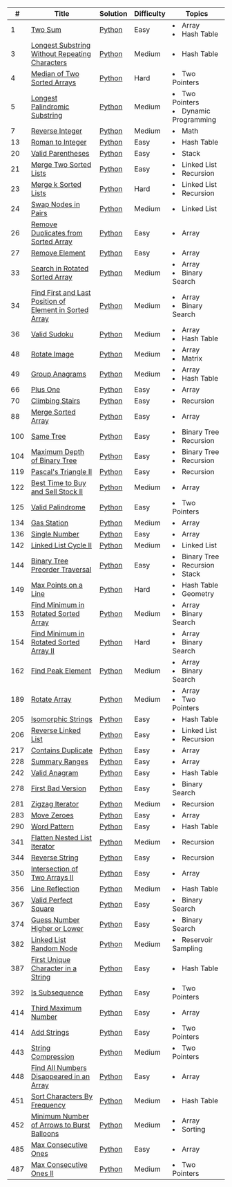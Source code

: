 
| #   | Title                                                                                                                                             | Solution                                                                | Difficulty | Topics                                              |
|-----|---------------------------------------------------------------------------------------------------------------------------------------------------|-------------------------------------------------------------------------|------------|-----------------------------------------------------|
| 1   | [Two Sum](https://leetcode.com/problems/two-sum/)                                                                                                 | [Python](1.Two_Sum.py)                                                  | Easy       | <li>Array</li> <li>Hash Table</li>                  |
| 3   | [Longest Substring Without Repeating Characters](https://leetcode.com/problems/longest-substring-without-repeating-characters/)                   | [Python](3.Longest_Substring_Without_Repeating_Characters.py)           | Medium     | <li>Hash Table</li>                                 |
| 4   | [Median of Two Sorted Arrays](https://leetcode.com/problems/median-of-two-sorted-arrays/)                                                         | [Python](4.Median_of_Two_Sorted_Arrays.py)                              | Hard       | <li>Two Pointers</li>                               |
| 5   | [Longest Palindromic Substring](https://leetcode.com/problems/longest-palindromic-substring/)                                                     | [Python](5.Longest_Palindromic_Substring.py)                            | Medium     | <li>Two Pointers</li><li>Dynamic Programming</li>   |
| 7   | [Reverse Integer](https://leetcode.com/problems/reverse-integer/)                                                                                 | [Python](7.Reverse_Integer.py)                                          | Medium     | <li>Math</li>                                       |
| 13  | [Roman to Integer](https://leetcode.com/problems/roman-to-integer/)                                                                               | [Python](13.Roman_to_Integer.py)                                        | Easy       | <li>Hash Table</li>                                 |
| 20  | [Valid Parentheses](https://leetcode.com/problems/valid-parentheses/)                                                                             | [Python](20.Valid_Parentheses.py)                                       | Easy       | <li>Stack</li>                                      |
| 21  | [Merge Two Sorted Lists](https://leetcode.com/problems/merge-two-sorted-lists/)                                                                   | [Python](21.Merge_Two_Sorted_Lists.py)                                  | Easy       | <li>Linked List</li> <li>Recursion</li>             | 
| 23  | [Merge k Sorted Lists](https://leetcode.com/problems/merge-k-sorted-lists/)                                                                       | [Python](23.Merge_k_Sorted_Lists.py)                                    | Hard       | <li>Linked List</li> <li>Recursion</li>             |
| 24  | [Swap Nodes in Pairs](https://leetcode.com/problems/swap-nodes-in-pairs/)                                                                         | [Python](24.Swap_Nodes_in_Pairs.py)                                     | Medium     | <li>Linked List</li>                                |
| 26  | [Remove Duplicates from Sorted Array](https://leetcode.com/problems/remove-duplicates-from-sorted-array/)                                         | [Python](26.Remove_Duplicates_from_Sorted_Array.py)                     | Easy       | <li>Array</li>                                      | 
| 27  | [Remove Element](https://leetcode.com/problems/remove-element/)                                                                                   | [Python](27.Remove_Element.py)                                          | Easy       | <li>Array</li>                                      |  
| 33  | [Search in Rotated Sorted Array](https://leetcode.com/problems/search-in-rotated-sorted-array/)                                                   | [Python](33.Search_in_Rotated_Sorted_Array.py)                          | Medium     | <li>Array</li><li>Binary Search</li>                | 
| 34  | [Find First and Last Position of Element in Sorted Array](https://leetcode.com/problems/find-first-and-last-position-of-element-in-sorted-array/) | [Python](34.Find_First_and_Last_Position_of_Element_in_Sorted_Array.py) | Medium     | <li>Array</li><li>Binary Search</li>                | 
| 36  | [Valid Sudoku](https://leetcode.com/problems/valid-sudoku/)                                                                                       | [Python](36.Valid_Sudoku.py)                                            | Medium     | <li>Array</li><li>Hash Table</li>                   |
| 48  | [Rotate Image](https://leetcode.com/problems/rotate-image/)                                                                                       | [Python](48.Rotate_Image.py)                                            | Medium     | <li>Array</li><li>Matrix</li>                       |
| 49  | [Group Anagrams](https://leetcode.com/problems/group-anagrams/)                                                                                   | [Python](49.Group_Anagrams.py)                                          | Medium     | <li>Array</li><li>Hash Table</li>                   |
| 66  | [Plus One](https://leetcode.com/problems/plus-one/)                                                                                               | [Python](66.Plus_One.py)                                                | Easy       | <li>Array</li>                                      
| 70  | [Climbing Stairs](https://leetcode.com/problems/climbing-stairs/)                                                                                 | [Python](70.Climbing_Stairs.py)                                         | Easy       | <li>Recursion</li>                                  
| 88  | [Merge Sorted Array](https://leetcode.com/problems/merge-sorted-array/)                                                                           | [Python](88.Merge_Sorted_Array.py)                                      | Easy       | <li>Array</li>                                      | 
| 100 | [Same Tree](https://leetcode.com/problems/same-tree/)                                                                                             | [Python](100.Same_Tree.py)                                              | Easy       | <li>Binary Tree</li> <li>Recursion</li>             |
| 104 | [Maximum Depth of Binary Tree](https://leetcode.com/problems/maximum-depth-of-binary-tree/)                                                       | [Python](104.Maximum_Depth_of_Binary_Tree.py)                           | Easy       | <li>Binary Tree</li> <li>Recursion</li>             |
| 119 | [Pascal's Triangle II](https://leetcode.com/problems/pascals-triangle-ii/)                                                                        | [Python](119.Pascal's_Triangle_II.py)                                   | Easy       | <li>Recursion</li>                                  | 
| 122 | [Best Time to Buy and Sell Stock II](https://leetcode.com/problems/best-time-to-buy-and-sell-stock-ii/)                                           | [Python](119.Pascal's_Triangle_II.py)                                   | Medium     | <li>Array</li>                                      |
| 125 | [Valid Palindrome](https://leetcode.com/problems/valid-palindrome/)                                                                               | [Python](119.Valid_Palindrome.py)                                       | Easy       | <li>Two Pointers</li>                               |
| 134 | [Gas Station](https://leetcode.com/problems/gas-station/)                                                                                         | [Python](134.Gas_Station.py)                                            | Medium     | <li>Array</li>                                      |
| 136 | [Single Number](https://leetcode.com/problems/single-number/)                                                                                     | [Python](136.Single_Number.py)                                          | Easy       | <li>Array</li>                                      |
| 142 | [Linked List Cycle II](https://leetcode.com/problems/linked-list-cycle-ii/)                                                                       | [Python](142.Linked_List_Cycle_II.py)                                   | Medium     | <li>Linked List</li>                                |
| 144 | [Binary Tree Preorder Traversal](https://leetcode.com/problems/binary-tree-preorder-traversal/)                                                   | [Python](144.Binary_Tree_Preorder_Traversal.py)                         | Easy       | <li>Binary Tree</li><li>Recursion</li><li>Stack</li> |
| 149 | [Max Points on a Line](https://leetcode.com/problems/max-points-on-a-line)                                                                        | [Python](149.Max_Points_on_a_Line.py)                                   | Hard       | <li>Hash Table</li><li>Geometry</li>                |
| 153 | [Find Minimum in Rotated Sorted Array](https://leetcode.com/problems/find-minimum-in-rotated-sorted-array/)                                       | [Python](153.Find_Minimum_in_Rotated_Sorted_Array.py)                   | Medium     | <li>Array</li><li>Binary Search</li>                |
| 154 | [Find Minimum in Rotated Sorted Array II](https://leetcode.com/problems/find-minimum-in-rotated-sorted-array-ii/)                                 | [Python](154.Find_Minimum_in_Rotated_Sorted_Array_II.py)                | Hard       | <li>Array</li><li>Binary Search</li>                | 
| 162 | [Find Peak Element](https://leetcode.com/problems/find-peak-element/)                                                                             | [Python](162.Find_Peak_Element.py)                                      | Medium     | <li>Array</li><li>Binary Search</li>                | 
| 189 | [Rotate Array](https://leetcode.com/problems/rotate-array/)                                                                                       | [Python](189.Rotate_Array.py)                                           | Medium     | <li>Array</li><li>Two Pointers</li>                 |
| 205 | [Isomorphic Strings](https://leetcode.com/problems/isomorphic-strings/)                                                                           | [Python](205.Isomorphic_Strings.py)                                     | Easy       | <li>Hash Table</li>                                 |
| 206 | [Reverse Linked List](https://leetcode.com/problems/reverse-linked-list/)                                                                         | [Python](206.Reverse_Linked_List.py)                                    | Easy       | <li>Linked List</li><li>Recursion</li>              |
| 217 | [Contains Duplicate](https://leetcode.com/problems/contains-duplicate/)                                                                           | [Python](217.Contains_Duplicate.py)                                     | Easy       | <li>Array</li>                                      |
| 228 | [Summary Ranges](https://leetcode.com/problems/summary-ranges/)                                                                                   | [Python](228.Summary_Ranges.py)                                         | Easy       | <li>Array</li>                                      |
| 242 | [Valid Anagram](https://leetcode.com/problems/valid-anagram/)                                                                                     | [Python](242.Valid_Anagram.py)                                          | Easy       | <li>Hash Table</li>                                 |
| 278 | [First Bad Version](https://leetcode.com/problems/first-bad-version/)                                                                             | [Python](278.First_Bad_Version.py)                                      | Easy       | <li>Binary Search</li>                              | 
| 281 | [Zigzag Iterator](https://leetcode.com/problems/zigzag-iterator/)                                                                                 | [Python](281.Zigzag_Iterator.py)                                        | Medium     | <li>Recursion</li>                                  |
| 283 | [Move Zeroes](https://leetcode.com/problems/move-zeroes/)                                                                                         | [Python](283.Move_Zeroes.py)                                            | Easy       | <li>Array</li>                                      |
| 290 | [Word Pattern](https://leetcode.com/problems/word-pattern/)                                                                                       | [Python](290.Word_Pattern.py)                                           | Easy       | <li>Hash Table</li>                                 |
| 341 | [Flatten Nested List Iterator](https://leetcode.com/problems/flatten-nested-list-iterator/)                                                       | [Python](341.Flatten_Nested_List_Iterator.py)                           | Medium     | <li>Recursion</li>                                  |
| 344 | [Reverse String](https://leetcode.com/problems/reverse-string/)                                                                                   | [Python](344.Reverse_String.py)                                         | Easy       | <li>Recursion</li>                                  |
| 350 | [Intersection of Two Arrays II](https://leetcode.com/problems/intersection-of-two-arrays-ii/)                                                     | [Python](350.Intersection_of_two_arrays_II.py)                          | Easy       | <li>Array</li>                                      |
| 356 | [Line Reflection](https://leetcode.com/problems/line-reflection/)                                                                                 | [Python](356.Line_Reflection.py)                                        | Medium     | <li>Hash Table</li>                                 |
| 367 | [Valid Perfect Square](https://leetcode.com/problems/valid-perfect-square/)                                                                       | [Python](367.Valid_Perfect_Square.py)                                   | Easy       | <li>Binary Search</li>                              | 
| 374 | [Guess Number Higher or Lower](https://leetcode.com/problems/guess-number-higher-or-lower/)                                                       | [Python](374.Guess_Number_Higher_or_Lower.py)                           | Easy       | <li>Binary Search</li>                              | 
| 382 | [Linked List Random Node](https://leetcode.com/problems/linked-list-random-node/)                                                                 | [Python](382.Linked_List_Random_Node.py)                                | Medium     | <li>Reservoir Sampling</li>                         |
| 387 | [First Unique Character in a String](https://leetcode.com/problems/first-unique-character-in-a-string/)                                           | [Python](387.First_Unique_Character_in_a_String)                        | Easy       | <li>Hash Table</li>                                 |
| 392 | [Is Subsequence](https://leetcode.com/problems/is-subsequence/)                                                                                   | [Python](392.Is_Subsequence.py)                                         | Easy       | <li>Two Pointers</li>                               |
| 414 | [Third Maximum Number](https://leetcode.com/problems/third-maximum-number/)                                                                       | [Python](414.Third_Maximum_Number.py)                                   | Easy       | <li>Array</li>                                      | 
| 414 | [Add Strings](https://leetcode.com/problems/add-strings/)                                                                                         | [Python](415.Add_Strings.py)                                            | Easy       | <li>Two Pointers</li>                               |
| 443 | [String Compression](https://leetcode.com/problems/string-compression/)                                                                           | [Python](443.String_Compression.py)                                     | Medium     | <li>Two Pointers</li>                               |
| 448 | [Find All Numbers Disappeared in an Array](https://leetcode.com/problems/find-all-numbers-disappeared-in-an-array/)                               | [Python](448.Find_All_Numbers_Disappeared_in_an_Array.py)               | Easy       | <li>Array</li>                                      |
| 451 | [Sort Characters By Frequency](https://leetcode.com/problems/sort-characters-by-frequency/)                                                       | [Python](451.Sort_Characters_By_Frequency.py)                           | Medium     | <li>Hash Table</li>                                 |
| 452 | [Minimum Number of Arrows to Burst Balloons](https://leetcode.com/problems/minimum-number-of-arrows-to-burst-balloons/)                           | [Python](452.Minimum_Number_of_Arrows_to_Burst_Balloons.py)             | Medium     | <li>Array</li>    <li>Sorting</li>                  |
| 485 | [Max Consecutive Ones](https://leetcode.com/problems/max-consecutive-ones/)                                                                       | [Python](485.Max_Consecutive_Ones.py)                                   | Easy       | <li>Array</li>                                      |
| 487 | [Max Consecutive Ones II](https://leetcode.com/problems/max-consecutive-ones-ii/)                                                                 | [Python](487.Max_Consecutive_Ones_II.py)                                | Medium     | <li>Two Pointers</li>                               |